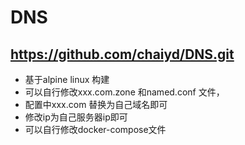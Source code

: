 # DNS

## https://github.com/chaiyd/DNS.git

* 基于alpine linux 构建
* 可以自行修改xxx.com.zone 和named.conf 文件，
* 配置中xxx.com 替换为自己域名即可
* 修改ip为自己服务器ip即可
* 可以自行修改docker-compose文件
